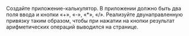 Создайте приложение-калькулятор. В приложении должно быть два поля ввода и кнопки «+», «-», «*», «/». Реализуйте двунаправленную привязку таким образом, чтобы при нажатии на кнопки результат арифметических операций выводился на странице. 